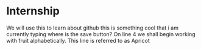 # Internship
We will use this to learn about github
this is something cool that i am currently typing where is the save button?
On line 4 we shall begin working with fruit alphabetically. This line is referred to as Apricot
